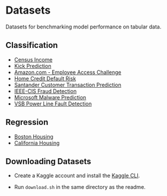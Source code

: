 # Datasets

Datasets for benchmarking model performance on tabular data.

## Classification

-    [Census Income](https://archive.ics.uci.edu/dataset/2/adult)
-    [Kick Prediction](https://www.kaggle.com/c/DontGetKicked/data)
-    [Amazon.com - Employee Access Challenge](https://www.kaggle.com/competitions/amazon-employee-access-challenge/data)
-    [Home Credit Default Risk](https://www.kaggle.com/competitions/home-credit-default-risk/data)
-    [Santander Customer Transaction Prediction](https://www.kaggle.com/competitions/santander-customer-transaction-prediction/data)
-    [IEEE-CIS Fraud Detection](https://www.kaggle.com/competitions/ieee-fraud-detection/data)
-    [Microsoft Malware Prediction](https://www.kaggle.com/competitions/microsoft-malware-prediction/data)
-    [VSB Power Line Fault Detection](https://www.kaggle.com/competitions/vsb-power-line-fault-detection/data)

## Regression

-    [Boston Housing](https://www.kaggle.com/competitions/boston-housing)
-    [California Housing](https://www.dcc.fc.up.pt/~ltorgo/Regression/cal_housing.html)

## Downloading Datasets

-    Create a Kaggle account and install the [Kaggle
CLI](https://www.kaggle.com/docs/api).

-    Run `download.sh` in the same directory as the readme.
